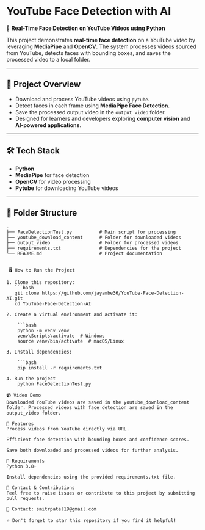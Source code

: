 # YouTube Face Detection with AI  
🚀 **Real-Time Face Detection on YouTube Videos using Python**  

This project demonstrates **real-time face detection** on a YouTube video by leveraging **MediaPipe** and **OpenCV**. The system processes videos sourced from YouTube, detects faces with bounding boxes, and saves the processed video to a local folder.

---

## 📂 **Project Overview**  
- Download and process YouTube videos using `pytube`.  
- Detect faces in each frame using **MediaPipe Face Detection**.  
- Save the processed output video in the `output_video` folder.  
- Designed for learners and developers exploring **computer vision** and **AI-powered applications**.

---

## 🛠️ **Tech Stack**  
- **Python**  
- **MediaPipe** for face detection  
- **OpenCV** for video processing  
- **Pytube** for downloading YouTube videos  

---

## 📁 **Folder Structure**  
```plaintext
.
├── FaceDetectionTest.py          # Main script for processing
├── youtube_download_content      # Folder for downloaded videos
├── output_video                  # Folder for processed videos
├── requirements.txt              # Dependencies for the project
└── README.md                     # Project documentation


 🖥️ How to Run the Project  

1. Clone this repository:  
   ```bash
   git clone https://github.com/jayambe36/YouTube-Face-Detection-AI.git
   cd YouTube-Face-Detection-AI

2. Create a virtual environment and activate it:

    ```bash
    python -m venv venv
    venv\Scripts\activate  # Windows  
    source venv/bin/activate  # macOS/Linux

3. Install dependencies:

    ```bash
    pip install -r requirements.txt

4. Run the project
    python FaceDetectionTest.py

📹 Video Demo
Downloaded YouTube videos are saved in the youtube_download_content folder. Processed videos with face detection are saved in the output_video folder.

🔗 Features
Process videos from YouTube directly via URL.

Efficient face detection with bounding boxes and confidence scores.

Save both downloaded and processed videos for further analysis.

📝 Requirements
Python 3.8+

Install dependencies using the provided requirements.txt file.

📧 Contact & Contributions
Feel free to raise issues or contribute to this project by submitting pull requests.

📩 Contact: smitrpatel19@gmail.com

⭐ Don't forget to star this repository if you find it helpful!